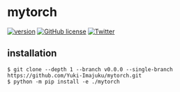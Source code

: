# mytorch

[![version](https://img.shields.io/badge/version-0.0.0-green)](https://github.com/Yuki-Imajuku/mytorch/tree/v0.0.0)
[![GitHub license](https://img.shields.io/github/license/Yuki-Imajuku/mytorch)](https://github.com/Yuki-Imajuku/mytorch/blob/main/LICENSE)
[![Twitter](https://img.shields.io/twitter/url?style=social&url=https%3A%2F%2Fgithub.com%2FYuki-Imajuku%2Fmytorch)](https://twitter.com/intent/tweet?text=Wow:&url=https%3A%2F%2Fgithub.com%2FYuki-Imajuku%2Fmytorch)


## installation

```
$ git clone --depth 1 --branch v0.0.0 --single-branch https://github.com/Yuki-Imajuku/mytorch.git
$ python -m pip install -e ./mytorch
```
